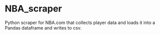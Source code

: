# NBA_scraper
Python scraper for NBA.com that collects player data and loads it into a Pandas dataframe and writes to csv.
